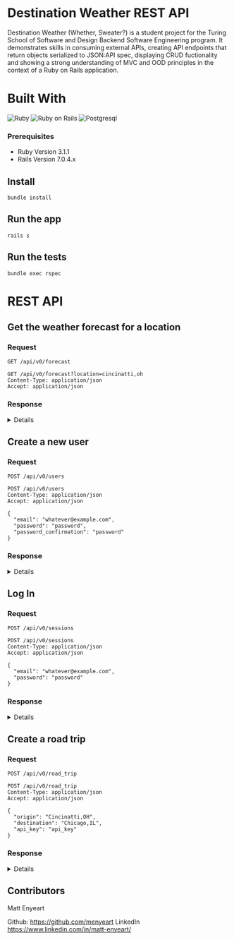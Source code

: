 # Destination Weather REST API

Destination Weather (Whether, Sweater?) is a student project for the Turing School of Software and Design Backend Software Engineering program. It demonstrates skills in consuming external APIs, creating API endpoints that return objects serialized to JSON:API spec, displaying CRUD fuctionality and showing a strong understanding of MVC and OOD principles in the context of a Ruby on Rails application.

# Built With

  ![Ruby](https://img.shields.io/badge/Ruby-CC342D?style=for-the-badge&logo=ruby&logoColor=white) 
  ![Ruby on Rails](https://img.shields.io/badge/Ruby_on_Rails-CC0000?style=for-the-badge&logo=ruby-on-rails&logoColor=white) 
  ![Postgresql](https://img.shields.io/badge/PostgreSQL-316192?style=for-the-badge&logo=postgresql&logoColor=white)

### Prerequisites

  - Ruby Version 3.1.1
  - Rails Version 7.0.4.x

## Install
    
    bundle install

## Run the app

    rails s

## Run the tests

    bundle exec rspec

# REST API


## Get the weather forecast for a location

### Request

`GET /api/v0/forecast`

    GET /api/v0/forecast?location=cincinatti,oh
    Content-Type: application/json
    Accept: application/json

### Response

<details>
  <pre>
    <code>
    {
    "data": {
        "id": null,
        "type": "forecast",
        "attributes": {
            "current_weather": {
                "last_updated": "2023-04-24 17:00",
                "temperature": 48.9,
                "feels_like": 45.1,
                "humidity": 39,
                "uvi": 4.0,
                "visibility": 9.0,
                "condition": "Partly cloudy",
                "icon": "//cdn.weatherapi.com/weather/64x64/day/116.png"
            },
            "daily_weather": [
                {
                    "date": "2023-04-24",
                    "sunrise": "06:49 AM",
                    "sunset": "08:23 PM",
                    "max_temp": 53.4,
                    "min_temp": 31.6,
                    "condition": "Sunny",
                    "icon": "//cdn.weatherapi.com/weather/64x64/day/113.png"
                },
                {
                    "date": "2023-04-25",
                    "sunrise": "06:47 AM",
                    "sunset": "08:24 PM",
                    "max_temp": 59.5,
                    "min_temp": 33.1,
                    "condition": "Partly cloudy",
                    "icon": "//cdn.weatherapi.com/weather/64x64/day/116.png"
                },
                {
                    "date": "2023-04-26",
                    "sunrise": "06:46 AM",
                    "sunset": "08:25 PM",
                    "max_temp": 60.1,
                    "min_temp": 42.4,
                    "condition": "Partly cloudy",
                    "icon": "//cdn.weatherapi.com/weather/64x64/day/116.png"
                },
                {
                    "date": "2023-04-27",
                    "sunrise": "06:45 AM",
                    "sunset": "08:26 PM",
                    "max_temp": 54.0,
                    "min_temp": 39.7,
                    "condition": "Moderate rain",
                    "icon": "//cdn.weatherapi.com/weather/64x64/day/302.png"
                },
                {
                    "date": "2023-04-28",
                    "sunrise": "06:43 AM",
                    "sunset": "08:27 PM",
                    "max_temp": 59.5,
                    "min_temp": 45.5,
                    "condition": "Patchy rain possible",
                    "icon": "//cdn.weatherapi.com/weather/64x64/day/176.png"
                }
            ],
            "hourly_weather": [
                {
                    "time": "2023-04-24 00:00",
                    "temperature": 35.4,
                    "conditions": "Partly cloudy",
                    "icon": "//cdn.weatherapi.com/weather/64x64/night/116.png"
                },
                {
                    "time": "2023-04-24 01:00",
                    "temperature": 34.9,
                    "conditions": "Partly cloudy",
                    "icon": "//cdn.weatherapi.com/weather/64x64/night/116.png"
                },
                {
                    "time": "2023-04-24 02:00",
                    "temperature": 34.2,
                    "conditions": "Clear",
                    "icon": "//cdn.weatherapi.com/weather/64x64/night/113.png"
                },
                {
                    "time": "2023-04-24 03:00",
                    "temperature": 33.4,
                    "conditions": "Partly cloudy",
                    "icon": "//cdn.weatherapi.com/weather/64x64/night/116.png"
                },
                {
                    "time": "2023-04-24 04:00",
                    "temperature": 33.3,
                    "conditions": "Clear",
                    "icon": "//cdn.weatherapi.com/weather/64x64/night/113.png"
                },
                {
                    "time": "2023-04-24 05:00",
                    "temperature": 32.9,
                    "conditions": "Clear",
                    "icon": "//cdn.weatherapi.com/weather/64x64/night/113.png"
                },
                {
                    "time": "2023-04-24 06:00",
                    "temperature": 32.0,
                    "conditions": "Clear",
                    "icon": "//cdn.weatherapi.com/weather/64x64/night/113.png"
                },
                {
                    "time": "2023-04-24 07:00",
                    "temperature": 31.6,
                    "conditions": "Sunny",
                    "icon": "//cdn.weatherapi.com/weather/64x64/day/113.png"
                },
                {
                    "time": "2023-04-24 08:00",
                    "temperature": 35.1,
                    "conditions": "Sunny",
                    "icon": "//cdn.weatherapi.com/weather/64x64/day/113.png"
                },
                {
                    "time": "2023-04-24 09:00",
                    "temperature": 39.0,
                    "conditions": "Sunny",
                    "icon": "//cdn.weatherapi.com/weather/64x64/day/113.png"
                },
                {
                    "time": "2023-04-24 10:00",
                    "temperature": 42.1,
                    "conditions": "Sunny",
                    "icon": "//cdn.weatherapi.com/weather/64x64/day/113.png"
                },
                {
                    "time": "2023-04-24 11:00",
                    "temperature": 44.6,
                    "conditions": "Sunny",
                    "icon": "//cdn.weatherapi.com/weather/64x64/day/113.png"
                },
                {
                    "time": "2023-04-24 12:00",
                    "temperature": 47.1,
                    "conditions": "Partly cloudy",
                    "icon": "//cdn.weatherapi.com/weather/64x64/day/116.png"
                },
                {
                    "time": "2023-04-24 13:00",
                    "temperature": 49.3,
                    "conditions": "Partly cloudy",
                    "icon": "//cdn.weatherapi.com/weather/64x64/day/116.png"
                },
                {
                    "time": "2023-04-24 14:00",
                    "temperature": 50.9,
                    "conditions": "Partly cloudy",
                    "icon": "//cdn.weatherapi.com/weather/64x64/day/116.png"
                },
                {
                    "time": "2023-04-24 15:00",
                    "temperature": 53.4,
                    "conditions": "Partly cloudy",
                    "icon": "//cdn.weatherapi.com/weather/64x64/day/116.png"
                },
                {
                    "time": "2023-04-24 16:00",
                    "temperature": 53.1,
                    "conditions": "Partly cloudy",
                    "icon": "//cdn.weatherapi.com/weather/64x64/day/116.png"
                },
                {
                    "time": "2023-04-24 17:00",
                    "temperature": 53.1,
                    "conditions": "Partly cloudy",
                    "icon": "//cdn.weatherapi.com/weather/64x64/day/116.png"
                },
                {
                    "time": "2023-04-24 18:00",
                    "temperature": 50.9,
                    "conditions": "Partly cloudy",
                    "icon": "//cdn.weatherapi.com/weather/64x64/day/116.png"
                },
                {
                    "time": "2023-04-24 19:00",
                    "temperature": 50.2,
                    "conditions": "Partly cloudy",
                    "icon": "//cdn.weatherapi.com/weather/64x64/day/116.png"
                },
                {
                    "time": "2023-04-24 20:00",
                    "temperature": 43.9,
                    "conditions": "Partly cloudy",
                    "icon": "//cdn.weatherapi.com/weather/64x64/day/116.png"
                },
                {
                    "time": "2023-04-24 21:00",
                    "temperature": 40.1,
                    "conditions": "Clear",
                    "icon": "//cdn.weatherapi.com/weather/64x64/night/113.png"
                },
                {
                    "time": "2023-04-24 22:00",
                    "temperature": 38.8,
                    "conditions": "Clear",
                    "icon": "//cdn.weatherapi.com/weather/64x64/night/113.png"
                },
                {
                    "time": "2023-04-24 23:00",
                    "temperature": 37.9,
                    "conditions": "Clear",
                    "icon": "//cdn.weatherapi.com/weather/64x64/night/113.png"
                }
            ]
        }
      }
    }
        </code>
  </pre>
</details>

## Create a new user

### Request

`POST /api/v0/users`

    POST /api/v0/users
    Content-Type: application/json
    Accept: application/json

    {
      "email": "whatever@example.com",
      "password": "password",
      "password_confirmation": "password"
    }

### Response
<details>
  <pre>
    <code>
    {
        "data": {
            "id": "1",
            "type": "user",
            "attributes": {
                "email": "whatever@example.com",
                "api_key": "apikey"
            }
        }
    }
      </code>
  </pre>
</details>

## Log In 

### Request

`POST /api/v0/sessions`

    POST /api/v0/sessions
    Content-Type: application/json
    Accept: application/json

    {
      "email": "whatever@example.com",
      "password": "password"
    }

### Response

<details>
  <pre>
    <code>
    {
    "data": {
        "id": "1",
        "type": "user",
        "attributes": {
            "email": "whatever@example.com",
            "api_key": "apikey"
        }
      }
    }
      </code>
  </pre>
</details>  

## Create a road trip

### Request

`POST /api/v0/road_trip`

    POST /api/v0/road_trip
    Content-Type: application/json
    Accept: application/json

    {
      "origin": "Cincinatti,OH",
      "destination": "Chicago,IL",
      "api_key": "api_key"
    }

### Response

<details>
  <pre>
    <code>
    {
    "data": {
        "id": null,
        "type": "road_trip",
        "attributes": {
            "start_city": "Cincinatti,OH",
            "end_city": "Chicago,IL",
            "travel_time": "04:41:30",
            "weather_at_eta": {
                "datetime": "2023-04-24 20:00",
                "temperature": 43.2,
                "condition": "Cloudy"
            }
        }
      }
    }
      </code>
  </pre>
</details>  


## Contributors

Matt Enyeart

Github: https://github.com/menyeart
LinkedIn https://www.linkedin.com/in/matt-enyeart/
